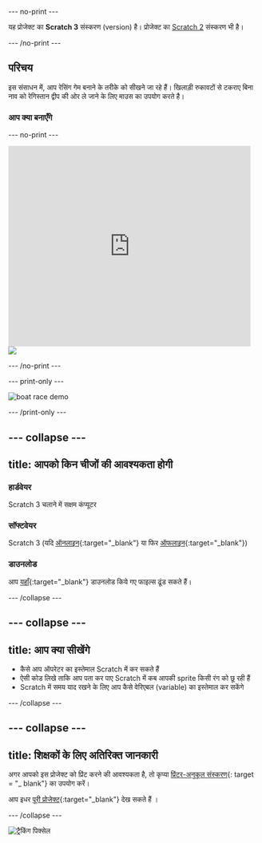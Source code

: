 \--- no-print \---

यह प्रोजेक्ट का **Scratch 3** संस्करण (version) है। प्रोजेक्ट का [Scratch 2](https://projects.raspberrypi.org/en/projects/boat-race-scratch2) संस्करण भी है।

\--- /no-print \---

## परिचय

इस संसाधन में, आप रेसिंग गेम बनाने के तरीके को सीखने जा रहे हैं। खिलाड़ी रुकावटों से टकराए बिना नाव को रेगिस्तान द्वीप की ओर ले जाने के लिए माउस का उपयोग करते है।

### आप क्या बनाएँगे

\--- no-print \---

<div class="scratch-preview">
  <iframe allowtransparency="true" width="485" height="402" src="https://scratch.mit.edu/projects/embed/276662533/?autostart=false" frameborder="0" scrolling="no"></iframe>
  <img src="images/boat_race_demo.png">
</div>

\--- /no-print \---

\--- print-only \---

![boat race demo](images/boat_race_demo.png)

\--- /print-only \---

## \--- collapse \---

## title: आपको किन चीजों की आवश्यकता होगी

### हार्डवेयर

Scratch 3 चलाने में सक्षम कंप्यूटर

### सॉफ्टवेयर

Scratch 3 (यदि [ऑनलाइन](https://rpf.io/scratchon){:target="_blank"} या फिर [ऑफलाइन](https://rpf.io/scratchoff){:target="_blank"})

### डाउनलोड

आप [यहाँ](http://rpf.io/p/en/boat-race-go){:target="_blank"} डाउनलोड किये गए फाइल्स ढूंड सकते हैं।

\--- /collapse \---

## \--- collapse \---

## title: आप क्या सीखेंगे

- कैसे आप ऑपरेटर का इस्तेमाल Scratch में कर सकते हैं
- ऐसी कोड लिखे ताकि आप पता कर पाए Scratch में कब आपकी sprite किसी रंग को छू रही हैं
- Scratch में समय याद रखने के लिए आप कैसे वेरिएबल (variable) का इस्तेमाल कर सकेंगे

\--- /collapse \---

## \--- collapse \---

## title: शिक्षकों के लिए अतिरिक्त जानकारी

अगर आपको इस प्रोजेक्ट को प्रिंट करने की आवश्यकता है, तो कृप्या [प्रिंटर-अनुकूल संस्करण](https://projects.raspberrypi.org/en/projects/boat-race/print){: target = "_ blank"} का उपयोग करें।

आप इधर [पूरी प्रोजेक्ट](http://rpf.io/p/en/boat-race-get){:target="_blank"} देख सकते हैं ।

\--- /collapse \---

![ट्रैकिंग पिक्सेल](https://code.org/api/hour/begin_codeclub_boatrace.png)